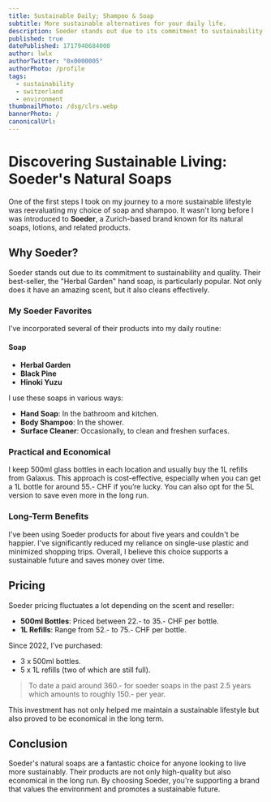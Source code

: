 ```yaml
---
title: Sustainable Daily; Shampoo & Soap
subtitle: More sustainable alternatives for your daily life.
description: Soeder stands out due to its commitment to sustainability and quality. Their best-seller, the "Herbal Garden" hand soap, is particularly popular. Not only does it have an amazing scent, but it also cleans effectively. 
published: true
datePublished: 1717940684000
author: lwlx
authorTwitter: "0x0000005"
authorPhoto: /profile
tags:
  - sustainability
  - switzerland
  - environment
thumbnailPhoto: /dsg/clrs.webp
bannerPhoto: /
canonicalUrl:
---
```


# Discovering Sustainable Living: Soeder's Natural Soaps

One of the first steps I took on my journey to a more sustainable lifestyle was reevaluating my choice of soap and shampoo. It wasn't long before I was introduced to **Soeder**, a Zurich-based brand known for its natural soaps, lotions, and related products.

## Why Soeder?

Soeder stands out due to its commitment to sustainability and quality. Their best-seller, the "Herbal Garden" hand soap, is particularly popular. Not only does it have an amazing scent, but it also cleans effectively. 

### My Soeder Favorites

I've incorporated several of their products into my daily routine:

#### Soap
- **Herbal Garden**
- **Black Pine**
- **Hinoki Yuzu**

I use these soaps in various ways:
- **Hand Soap**: In the bathroom and kitchen.
- **Body Shampoo**: In the shower.
- **Surface Cleaner**: Occasionally, to clean and freshen surfaces.

### Practical and Economical

I keep 500ml glass bottles in each location and usually buy the 1L refills from Galaxus. This approach is cost-effective, especially when you can get a 1L bottle for around 55.- CHF if you’re lucky. You can also opt for the 5L version to save even more in the long run.

### Long-Term Benefits

I've been using Soeder products for about five years and couldn't be happier. I've significantly reduced my reliance on single-use plastic and minimized shopping trips. Overall, I believe this choice supports a sustainable future and saves money over time.

## Pricing

Soeder pricing fluctuates a lot depending on the scent and reseller:

- **500ml Bottles**: Priced between 22.- to 35.- CHF per bottle.
- **1L Refills**: Range from 52.- to 75.- CHF per bottle.

Since 2022, I've purchased:
- 3 x 500ml bottles.
- 5 x 1L refills (two of which are still full).

> To date a paid around 360.- for soeder soaps in the past 2.5 years which amounts to roughly 150.- per year. 

This investment has not only helped me maintain a sustainable lifestyle but also proved to be economical in the long term.


## Conclusion

Soeder's natural soaps are a fantastic choice for anyone looking to live more sustainably. Their products are not only high-quality but also economical in the long run. By choosing Soeder, you're supporting a brand that values the environment and promotes a sustainable future.